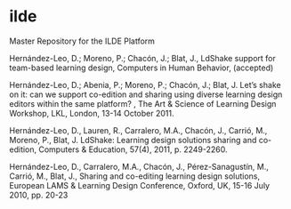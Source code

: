 ilde
====

Master Repository for the ILDE Platform



Hernández-Leo, D.; Moreno, P.; Chacón, J.; Blat, J., 
LdShake support for team-based learning design, Computers in Human Behavior, (accepted)

Hernández-Leo, D.; Abenia, P.; Moreno, P.; Chacón, J.; Blat, J. 
Let’s shake on it: can we support co-edition and sharing using diverse learning design editors within the same platform? , 
The Art & Science of Learning Design Workshop, LKL, London, 13-14 October 2011.

Hernández-Leo, D., Lauren, R., Carralero, M.A., Chacón, J., Carrió, M., Moreno, P., Blat, J. 
LdShake: Learning design solutions sharing and co-edition, Computers & Education, 57(4), 2011, p. 2249-2260.

Hernández-Leo, D., Carralero, M.A., Chacón, J., Pérez-Sanagustín, M., Carrió, M., Blat, J., Sharing and co-editing learning design solutions, 
European LAMS & Learning Design Conference, Oxford, UK, 15-16 July 2010, pp. 20-23

